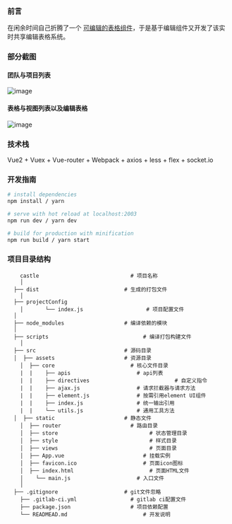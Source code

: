 ### 前言

在闲余时间自己折腾了一个 [可编辑的表格组件](https://github.com/KevinMint55/vue-willtable)，于是基于编辑组件又开发了该实时共享编辑表格系统。

### 部分截图

#### 团队与项目列表

![image](https://qiniu.willwuwei.com/castle-list.png)

#### 表格与视图列表以及编辑表格

![image](https://qiniu.willwuwei.com/castle-view.png)

### 技术栈

Vue2 + Vuex + Vue-router + Webpack + axios + less + flex + socket.io

### 开发指南

``` bash
# install dependencies
npm install / yarn

# serve with hot reload at localhost:2003
npm run dev / yarn dev

# build for production with minification
npm run build / yarn start
```

### 项目目录结构

```
	castle                             # 项目名称
	│
  ├── dist                           # 生成的打包文件
	│
  ├── projectConfig                  
	│		└── index.js                    # 项目配置文件
  │
  ├── node_modules                   # 编译依赖的模块
  │
  ├── scripts			                   # 编译打包构建文件
	│	
  ├── src                            # 源码目录
  │	 ├── assets                	     # 资源目录
	│  ├── core                        # 核心文件目录
	|  |	├── apis                     # api列表
	|  |	├── directives							 # 自定义指令
	|  |	├── ajax.js                  # 请求拦截器与请求方法
	|  |	├── element.js               # 按需引用element UI组件
	|  |	├── index.js                 # 统一输出引用
	|  |	└── utils.js                 # 通用工具方法
  │  ├── static                      # 静态文件
	│  ├── router                      # 路由目录
	│  ├── store			                 # 状态管理目录
	│  ├── style			                 # 样式目录
	│  ├── views			                 # 页面目录
	│  ├── App.vue			               # 挂载实例
	│  ├── favicon.ico			           # 页面icon图标	
	│  ├── index.html			             # 页面HTML文件
	│	 └── main.js                     # 入口文件
	│
  ├── .gitignore                     # git文件忽略
	├── .gitlab-ci.yml                 # gitlab ci配置文件
	├── package.json                   # 项目依赖配置
	└── READMEAD.md             		   # 开发说明

```